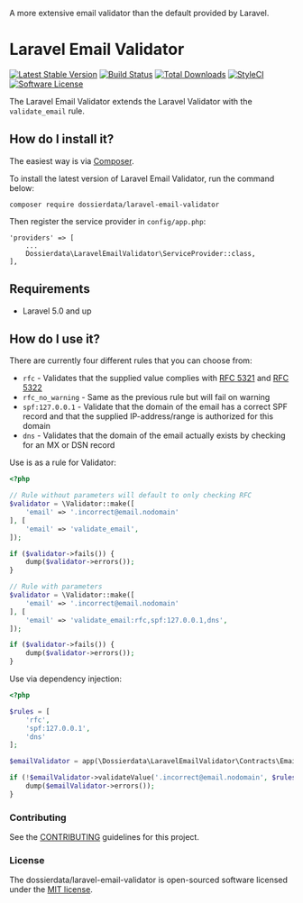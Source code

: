 A more extensive email validator than the default provided by Laravel.

Laravel Email Validator
=======================
[![Latest Stable Version](https://poser.pugx.org/dossierdata/laravel-email-validator/v/stable?format=flat-square)](https://packagist.org/packages/dossierdata/laravel-email-validator)
[![Build Status](https://travis-ci.org/dossierdata/laravel-email-validator.svg?branch=master)](https://travis-ci.org/dossierdata/laravel-email-validator)
[![Total Downloads](https://poser.pugx.org/dossierdata/laravel-email-validator/downloads?format=flat-square)](https://packagist.org/packages/dossierdata/laravel-email-validator)
[![StyleCI](https://styleci.io/repos/99249783/shield)](https://styleci.io/repos/99249783)
[![Software License](https://img.shields.io/badge/license-MIT-brightgreen.svg?style=flat-square)](LICENSE)

The Laravel Email Validator extends the Laravel Validator with the `validate_email` rule.

## How do I install it?

The easiest way is via [Composer](https://getcomposer.org/).

To install the latest version of Laravel Email Validator, run the command below:

```
composer require dossierdata/laravel-email-validator
```

Then register the service provider in `config/app.php`:

```
'providers' => [
    ...
    Dossierdata\LaravelEmailValidator\ServiceProvider::class,
],
```

## Requirements

* Laravel 5.0 and up

## How do I use it?

There are currently four different rules that you can choose from:

- `rfc` - Validates that the supplied value complies with [RFC 5321](https://tools.ietf.org/html/rfc5321) and [RFC 5322](https://tools.ietf.org/html/rfc5322)
- `rfc_no_warning` - Same as the previous rule but will fail on warning 
- `spf:127.0.0.1` - Validate that the domain of the email has a correct SPF record and that the supplied IP-address/range is authorized for this domain 
- `dns` - Validates that the domain of the email actually exists by checking for an MX or DSN record 


Use is as a rule for Validator:

```php
<?php

// Rule without parameters will default to only checking RFC
$validator = \Validator::make([
    'email' => '.incorrect@email.nodomain'
], [
    'email' => 'validate_email',
]);

if ($validator->fails()) {
    dump($validator->errors());
}

// Rule with parameters
$validator = \Validator::make([
    'email' => '.incorrect@email.nodomain'
], [
    'email' => 'validate_email:rfc,spf:127.0.0.1,dns',
]);

if ($validator->fails()) {
    dump($validator->errors());
}
```

Use via dependency injection:

```php
<?php

$rules = [
    'rfc',
    'spf:127.0.0.1',
    'dns'
];

$emailValidator = app(\Dossierdata\LaravelEmailValidator\Contracts\EmailValidator::class);

if (!$emailValidator->validateValue('.incorrect@email.nodomain', $rules)) {
    dump($emailValidator->errors());
}
```

### Contributing
See the [CONTRIBUTING](.github/CONTRIBUTING.md) guidelines for this project.

### License
The dossierdata/laravel-email-validator is open-sourced software licensed under the [MIT license](LICENSE).